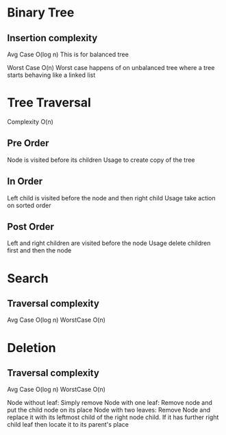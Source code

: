 Binary Tree
==============
Insertion complexity
----------------------
Avg Case O(log n)
This is for balanced tree

Worst Case O(n)
Worst case happens of on unbalanced tree where a tree starts behaving like a linked list

Tree Traversal
===============

Complexity O(n)

Pre Order
---------
Node is visited before its children
Usage to create copy of the tree

In Order
---------
Left child is visited before the node and then right child
Usage take action on sorted order

Post Order
-----------
Left and right children are visited before the node
Usage delete children first and then the node

Search
=========

Traversal complexity
---------------------

Avg Case O(log n)
WorstCase O(n)

Deletion
=========

Traversal complexity
---------------------

Avg Case O(log n)
WorstCase O(n)

Node without leaf: Simply remove
Node with one leaf: Remove node and put the child node on its place
Node with two leaves: Remove Node and replace it with its leftmost child of the right node child. If it has further right child leaf then locate it to its parent's place
